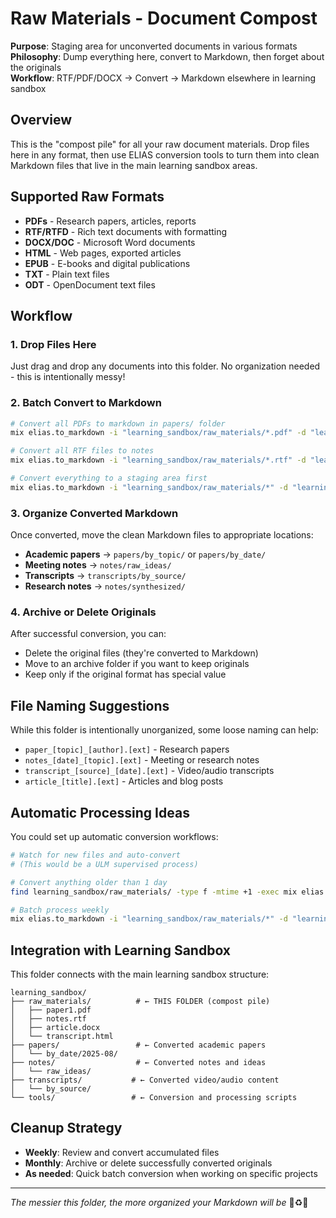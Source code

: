 # Raw Materials - Document Compost

**Purpose**: Staging area for unconverted documents in various formats  
**Philosophy**: Dump everything here, convert to Markdown, then forget about the originals  
**Workflow**: RTF/PDF/DOCX → Convert → Markdown elsewhere in learning sandbox

## Overview

This is the "compost pile" for all your raw document materials. Drop files here in any format, then use ELIAS conversion tools to turn them into clean Markdown files that live in the main learning sandbox areas.

## Supported Raw Formats

- **PDFs** - Research papers, articles, reports
- **RTF/RTFD** - Rich text documents with formatting  
- **DOCX/DOC** - Microsoft Word documents
- **HTML** - Web pages, exported articles
- **EPUB** - E-books and digital publications
- **TXT** - Plain text files
- **ODT** - OpenDocument text files

## Workflow

### 1. Drop Files Here
Just drag and drop any documents into this folder. No organization needed - this is intentionally messy!

### 2. Batch Convert to Markdown
```bash
# Convert all PDFs to markdown in papers/ folder
mix elias.to_markdown -i "learning_sandbox/raw_materials/*.pdf" -d "learning_sandbox/papers/by_date/$(date +%Y-%m)/" -m -c

# Convert all RTF files to notes
mix elias.to_markdown -i "learning_sandbox/raw_materials/*.rtf" -d "learning_sandbox/notes/raw_ideas/" -c

# Convert everything to a staging area first
mix elias.to_markdown -i "learning_sandbox/raw_materials/*" -d "learning_sandbox/converted/" -m -v
```

### 3. Organize Converted Markdown
Once converted, move the clean Markdown files to appropriate locations:
- **Academic papers** → `papers/by_topic/` or `papers/by_date/`
- **Meeting notes** → `notes/raw_ideas/`
- **Transcripts** → `transcripts/by_source/`
- **Research notes** → `notes/synthesized/`

### 4. Archive or Delete Originals
After successful conversion, you can:
- Delete the original files (they're converted to Markdown)
- Move to an archive folder if you want to keep originals
- Keep only if the original format has special value

## File Naming Suggestions

While this folder is intentionally unorganized, some loose naming can help:

- `paper_[topic]_[author].[ext]` - Research papers
- `notes_[date]_[topic].[ext]` - Meeting or research notes  
- `transcript_[source]_[date].[ext]` - Video/audio transcripts
- `article_[title].[ext]` - Articles and blog posts

## Automatic Processing Ideas

You could set up automatic conversion workflows:

```bash
# Watch for new files and auto-convert
# (This would be a ULM supervised process)

# Convert anything older than 1 day
find learning_sandbox/raw_materials/ -type f -mtime +1 -exec mix elias.to_markdown -i {} -d learning_sandbox/converted/ \;

# Batch process weekly
mix elias.to_markdown -i "learning_sandbox/raw_materials/*" -d "learning_sandbox/weekly_batch/$(date +%Y-%U)/"
```

## Integration with Learning Sandbox

This folder connects with the main learning sandbox structure:

```
learning_sandbox/
├── raw_materials/          # ← THIS FOLDER (compost pile)
│   ├── paper1.pdf
│   ├── notes.rtf
│   ├── article.docx
│   └── transcript.html
├── papers/                 # ← Converted academic papers
│   └── by_date/2025-08/
├── notes/                  # ← Converted notes and ideas
│   └── raw_ideas/
├── transcripts/           # ← Converted video/audio content
│   └── by_source/
└── tools/                 # ← Conversion and processing scripts
```

## Cleanup Strategy

- **Weekly**: Review and convert accumulated files
- **Monthly**: Archive or delete successfully converted originals
- **As needed**: Quick batch conversion when working on specific projects

---

*The messier this folder, the more organized your Markdown will be* 📄♻️📝